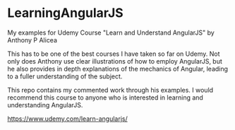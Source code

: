 # LearningAngularJS
My examples for Udemy Course "Learn and Understand AngularJS" by Anthony P Alicea

This has to be one of the best courses I have taken so far on Udemy. Not only does Anthony use clear illustrations of how to employ AngularJS, 
but he also provides in depth explanations of the mechanics of Angular, leading to a fuller understanding of the subject.

This repo contains my commented work through his examples. I would recommend this course to anyone who is interested in learning
and understanding AngularJS. 

https://www.udemy.com/learn-angularjs/

